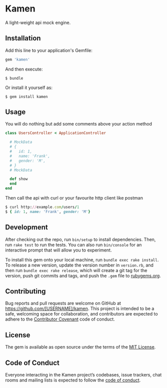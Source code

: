 # Kamen

A light-weight api mock engine.

## Installation

Add this line to your application's Gemfile:

```ruby
gem 'kamen'
```

And then execute:

    $ bundle

Or install it yourself as:

    $ gem install kamen

## Usage

You will do nothing but add some comments above your action method

```ruby
class UsersController < ApplicationController

  # MockData
  # {
  #   id: 1,
  #   name: 'Frank',
  #   gender: 'M',
  # }
  # MockData

  def show
  end
end
```

Then call the api with curl or your favourite http client like postman

```ruby
$ curl http://example.com/users/1
$ { id: 1, name: 'Frank', gender: 'M'}
```

## Development

After checking out the repo, run `bin/setup` to install dependencies. Then, run `rake test` to run the tests. You can also run `bin/console` for an interactive prompt that will allow you to experiment.

To install this gem onto your local machine, run `bundle exec rake install`. To release a new version, update the version number in `version.rb`, and then run `bundle exec rake release`, which will create a git tag for the version, push git commits and tags, and push the `.gem` file to [rubygems.org](https://rubygems.org).

## Contributing

Bug reports and pull requests are welcome on GitHub at https://github.com/[USERNAME]/kamen. This project is intended to be a safe, welcoming space for collaboration, and contributors are expected to adhere to the [Contributor Covenant](http://contributor-covenant.org) code of conduct.

## License

The gem is available as open source under the terms of the [MIT License](https://opensource.org/licenses/MIT).

## Code of Conduct

Everyone interacting in the Kamen project’s codebases, issue trackers, chat rooms and mailing lists is expected to follow the [code of conduct](https://github.com/[USERNAME]/kamen/blob/master/CODE_OF_CONDUCT.md).
